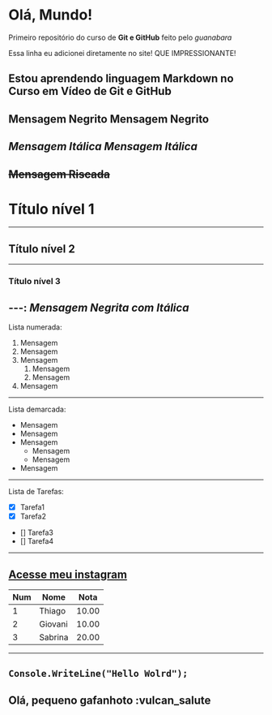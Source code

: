 # Olá, Mundo!
 Primeiro repositório do curso de **Git e GitHub** feito pelo *guanabara*

 Essa linha eu adicionei diretamente no site! QUE IMPRESSIONANTE!

Estou aprendendo linguagem Markdown no Curso em Vídeo de Git e GitHub
---
**Mensagem Negrito** 
__Mensagem Negrito__
---
*Mensagem Itálica*
 _Mensagem Itálica_
---
~~Mensagem Riscada~~
---
# Título nível 1
---
## Título nível 2
---
### Título nível 3
---:
 _*Mensagem Negrita com Itálica*_
---
Lista numerada:
1. Mensagem
1. Mensagem
1. Mensagem
   1. Mensagem
   1. Mensagem
1. Mensagem
---
Lista demarcada:
* Mensagem
* Mensagem
* Mensagem
   * Mensagem
   * Mensagem
* Mensagem
---
Lista de Tarefas:
- [x] Tarefa1
- [x] Tarefa2
- [] Tarefa3
- [] Tarefa4
---
[Acesse meu instagram](https://instagram.com/zthiagovalle)
---
Num | Nome | Nota
---|---|---
1|Thiago|10.00
2|Giovani|10.00
3|Sabrina|20.00
---
```Console.WriteLine("Hello Wolrd");```
---
Olá, pequeno gafanhoto :vulcan_salute
---
